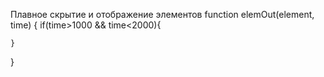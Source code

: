 Плавное скрытие и отображение элементов
function elemOut(element, time) {
	if(time>1000 && time<2000){
		
	}
}